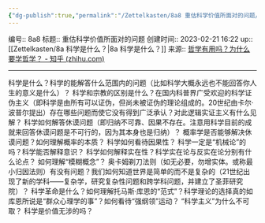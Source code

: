 ```yaml
---
{"dg-publish":true,"permalink":"/Zettelkasten/8a8 重估科学价值所面对的问题/","dgPassFrontmatter":true}
---
```


编号:: 8a8
标题:: 重估科学价值所面对的问题
创建时间:: 2023-02-21 16:22
up:: [[Zettelkasten/8a 科学是什么？\|8a 科学是什么？]]
来源:: [哲学有用吗？为什么要学哲学？ - 知乎 (zhihu.com)](https://www.zhihu.com/question/22066729/answer/109388251)

---
科学是什么？科学的能解答什么范围内的问题（比如科学大概永远也不能回答你人生的意义是什么）？
科学和宗教的区别是什么？在国内科普界广受欢迎的科学证伪主义（即科学是由所有可以证伪，但尚未被证伪的理论组成的。20世纪由卡尔·波普尔提出）存在哪些问题而使它没有得到广泛承认？对此逻辑实证主义有什么见解？
科学如何解答休谟问题（即归纳不可靠、因果不存在。注意用科学目前的成就来回答休谟问题是不可行的，因为其本身也是归纳）？
概率学是否能够解决休谟问题？如何理解概率的本质？
科学如何看待因果性？
科学一定是“机械论”的吗？科学能否解释意识？
科学如何解释实在性？科学实在论与反实在论分别有什么论点？
如何理解“模糊概念”？
奥卡姆剃刀法则（如无必要，勿增实体。或称最小归因法则）有没有问题？我们如何知道世界是简单的而不是复杂的（21世纪出现了新的学科——复杂学，研究复杂性问题和跨学科问题，并建立了圣菲研究院）？
科学革命是什么？如何理解托马斯·库恩的“范式”？科学理论的选择真的如库恩所说是“群众心理学的事”？如何看待“强纲领”运动？
“科学主义”为什么不可取？
科学是价值无涉的吗？


